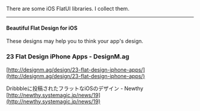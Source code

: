 There are some iOS FlatUI libraries.
I collect them.

-----------------------------------
#### Beautiful Flat Design for iOS
These designs may help you to think your app's design.

  ### 23 Flat Design iPhone Apps - DesignM.ag  
  [http://designm.ag/design/23-flat-design-iphone-apps/](http://designm.ag/design/23-flat-design-iphone-apps/)

  Dribbbleに投稿されたフラットなiOSのデザイン - Newthy  
  [http://newthy.systemagic.jp/news/19](http://newthy.systemagic.jp/news/19)
